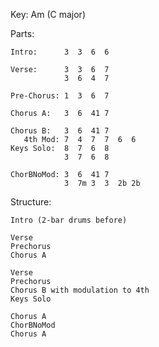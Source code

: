 Key: Am (C major)

Parts:
    
    Intro:      3  3  6  6

    Verse:      3  3  6  7
                3  6  4  7

    Pre-Chorus: 1  3  6  7

    Chorus A:   3  6  41 7

    Chorus B:   3  6  41 7
       4th Mod: 7  4  7  7  6  6
    Keys Solo:  8  7  6  8
                3  7  6  8

    ChorBNoMod: 3  6  41 7 
                3  7m 3  3  2b 2b
     
Structure:

    Intro (2-bar drums before)
    
    Verse
    Prechorus
    Chorus A
    
    Verse
    Prechorus
    Chorus B with modulation to 4th
    Keys Solo
    
    Chorus A
    ChorBNoMod
    Chorus A

